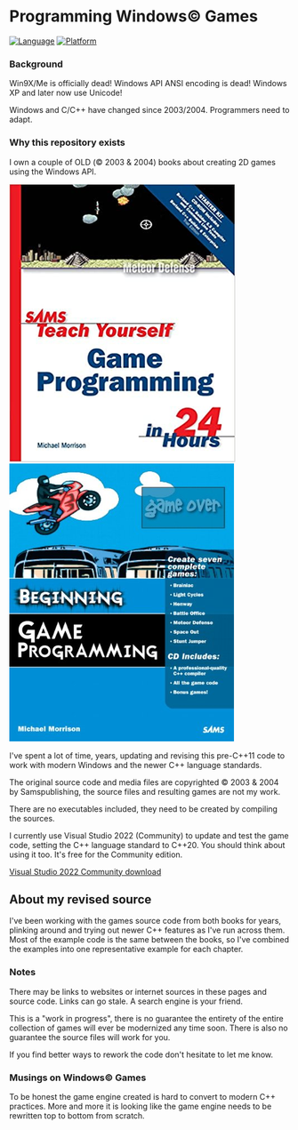 # Programming Windows© Games

[![Language](https://img.shields.io/badge/Language%20-C++-blue.svg)](https://github.com/GeorgePimpleton/Win32-games/)
[![Platform](https://img.shields.io/badge/Platform%20-Win32-blue.svg)](https://github.com/GeorgePimpleton/Win32-games/)

### Background

Win9X/Me is officially dead!  Windows API ANSI encoding is dead!  Windows XP and later now use Unicode!

Windows and C/C++ have changed since 2003/2004.  Programmers need to adapt.

### Why this repository exists

I own a couple of OLD (© 2003 & 2004) books about creating 2D games using the Windows API.

![Sams Teach Yourself Game Programming in 24 Hours (2003)](tygp24h.jpg) ![Sams Beginning Game Programming (2004)](bgp.jpg)

I've spent a lot of time, years, updating and revising this pre-C++11 code to work with modern Windows and the newer C++ language standards.

The original source code and media files are copyrighted © 2003 & 2004 by Samspublishing, the source files and resulting games are not my work.

There are no executables included, they need to be created by compiling the sources.

I currently use Visual Studio 2022 (Community) to update and test the game code, setting the C++ language standard to C++20.  You should think about using it too.  It's free for the Community edition.

[Visual Studio 2022 Community download](https://visualstudio.microsoft.com/vs/community/)

## About my revised source

I've been working with the games source code from both books for years, plinking around and trying out newer C++ features as I've run across them.  Most of the example code is the same between the books, so I've combined the examples into one representative example for each chapter.

### Notes

There may be links to websites or internet sources in these pages and source code. Links can go stale. A search engine is your friend.

This is a "work in progress", there is no guarantee the entirety of the entire collection of games will ever be modernized any time soon.  There is also no guarantee the source files will work for you.

If you find better ways to rework the code don't hesitate to let me know.

### Musings on Windows© Games

To be honest the game engine created is hard to convert to modern C++ practices.  More and more it is looking like the game engine needs to be rewritten top to bottom from scratch.
